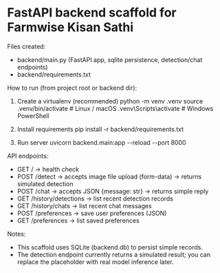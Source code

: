 FastAPI backend scaffold for Farmwise Kisan Sathi
==================================================

Files created:
- backend/main.py        (FastAPI app, sqlite persistence, detection/chat endpoints)
- backend/requirements.txt

How to run (from project root or backend dir):
1. Create a virtualenv (recommended)
   python -m venv .venv
   source .venv/bin/activate   # Linux / macOS
   .venv\Scripts\activate    # Windows PowerShell

2. Install requirements
   pip install -r backend/requirements.txt

3. Run server
   uvicorn backend.main:app --reload --port 8000

API endpoints:
- GET /                 -> health check
- POST /detect          -> accepts image file upload (form-data) -> returns simulated detection
- POST /chat            -> accepts JSON {message: str} -> returns simple reply
- GET /history/detections -> list recent detection records
- GET /history/chats   -> list recent chat messages
- POST /preferences    -> save user preferences (JSON)
- GET /preferences     -> list saved preferences

Notes:
- This scaffold uses SQLite (backend.db) to persist simple records.
- The detection endpoint currently returns a simulated result; you can replace the placeholder with real model inference later.
